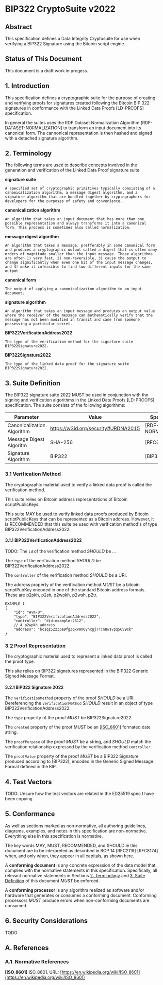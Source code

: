 # BIP322 CryptoSuite v2022

## Abstract

This specification defines a Data Integrity Cryptosuite for use when verifying a BIP322 Signature using the Bitcoin script engine.

## Status of This Document

This document is a draft work in progess.

## 1. Introduction

This specification defines a cryptographic suite for the purpose of creating and verifying proofs for signatures created following the Bitcoin BIP 322 signatures in conformance with the Linked Data Proofs [LD-PROOFS] specification.

In general the suites uses the RDF Dataset Normalization Algorithm [RDF-DATASET-NORMALIZATION] to transform an input document into its canonical form. The cannonical representation is then hashed and signed with a detached signature algorithm. 

## <a id="terminology">2. Terminology</a>

 The following terms are used to describe concepts involved in the generation and verification of the Linked Data Proof signature suite.

**signature suite**

    A specified set of cryptographic primitives typically consisting of a canonicalization algorithm, a message digest algorithm, and a signature algorithm that are bundled together by cryptographers for developers for the purposes of safety and convenience. 
**canonicalization algorithm**

    An algorithm that takes an input document that has more than one possible representation and always transforms it into a canonical form. This process is sometimes also called normalization. 
**message digest algorithm**

    An algorithm that takes a message, prefferably in some canonical form and produces a cryptographic output called a digest that is often many orders of magnitude smaller than the input message. These algorithms are often 1) very fast, 2) non-reversible, 3) cause the output to change significantly when even one bit of the input message changes, and 4) make it infeasible to find two different inputs for the same output. 
**canonical form**

    The output of applying a canonicalization algorithm to an input document. 
**signature algorithm**

    An algorithm that takes an input message and produces an output value where the receiver of the message can mathematically verify that the message has not been modified in transit and came from someone possessing a particular secret. 
**BIP322VerificationAddress2022**

    The type of the verification method for the signature suite BIP322Signature2022. 
**BIP322Signature2022**

    The type of the linked data proof for the signature suite BIP322Signature2022.

## <a id="suite-definition">3. Suite Definition</a>

The BIP322 signature suite 2022 MUST be used in conjunction with the signing and verification algorithms in the Linked Data Proofs [LD-PROOFS] specification. The suite consists of the following algorithms: 


| Parameter | Value | Specification |
|-----------|-------|---------------|
| Canonicalization Algorithm | https://w3id.org/security#URDNA2015 | [RDF-DATASET-NORMALIZATION]
| Message Digest Algoritm | SHA-256 | [RFC6234]
| Signature Algorithm | BIP322 | [BIP322]

### 3.1 Verification Method

 The cryptographic material used to verify a linked data proof is called the verification method. 

 This suite relies on Bitcoin address representations of Bitcoin scriptPublicKeys.

 This suite MAY be used to verify linked data proofs produced by Bitcoin scriptPublicKeys that can be represented as a Bitcoin address. However, it is RECOMMENDED that this suite be used with verification method's of type BIP322VerificationAddress2022.

 #### 3.1.1 BIP322VerificationAddress2022

 TODO: The `id` of the verification method *SHOULD* be ...

The `type` of the verification method *SHOULD* be BIP322VerificationAddress2022.

The `controller` of the verification method *SHOULD* be a URI.

The address property of the verification method *MUST* be a bitcoin scriptPubKey encoded in one of the standard Bitcoin address formats. These are p2pkh, p2sh, p2wpkh, p2wsh, p2tr.

```
EXAMPLE 1
{
    "id": "#vm-0",
    "type": "BIP322VerificationAddress2022",
    "controller": "did:example:2312",
    // A p2wpkh address
    "address": "bc1qz52z3pe9fg3qxv9n6yhxgj7rcn8wsvpq56v9ck"
}
```

### 3.2 Proof Representation

The cryptographic material used to represent a linked data proof is called the proof type.

This site relies on BIP322 signatures represented in the BIP322 Generic Signed Message Format.

#### 3.2.1 BIP322 Signature 2022

The `verificationMethod` property of the proof *SHOULD* be a URI. Dereferencing the `verificationMethod` *SHOULD* result in an object of type BIP322VerificationAddress2022.

The `type` property of the proof *MUST* be BIP322Signature2022.

The `created` property of the proof MUST be an [[ISO_8601]](#iso8601) formated date string. 

The `proofPurpose` of the proof *MUST* be a string, and *SHOULD* match the verification relationship expressed by the verification method `controller`.

The `proofValue` property of the proof *MUST* be a BIP322 Signature produced according to [BIP322], encoded in the Generic Signed Message Format defined in the BIP.

## 4. Test Vectors

TODO: Unsure how the test vectors are related in the ED25519 spec I have been copying.

## 5. Conformance

As well as sections marked as non-normative, all authoring guidelines, diagrams, examples, and notes in this specification are non-normative. Everything else in this specification is normative.

The key words MAY, MUST, RECOMMENDED, and SHOULD in this document are to be interpreted as described in BCP 14 [RFC2119] [RFC8174] when, and only when, they appear in all capitals, as shown here. 

 A **conforming document** is any concrete expression of the data model that complies with the normative statements in this specification. Specifically, all relevant normative statements in Sections [2. Terminology](#terminology) and [3. Suite Definition](#suite-definition) of this document *MUST* be enforced.

A **conforming processor** is any algorithm realized as software and/or hardware that generates or consumes a conforming document. Conforming processors *MUST* produce errors when non-conforming documents are consumed. 

## 6. Security Considerations

TODO

## A. References

### A.1. Normative References

**[ISO_8601]** <a id="iso8601">ISO_8601</a>. URL: [https://en.wikipedia.org/wiki/ISO_8601](https://en.wikipedia.org/wiki/ISO_8601)